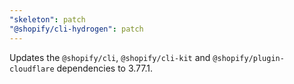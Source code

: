```yaml
---
"skeleton": patch
"@shopify/cli-hydrogen": patch
---
```


Updates the `@shopify/cli`, `@shopify/cli-kit` and `@shopify/plugin-cloudflare` dependencies to 3.77.1.
